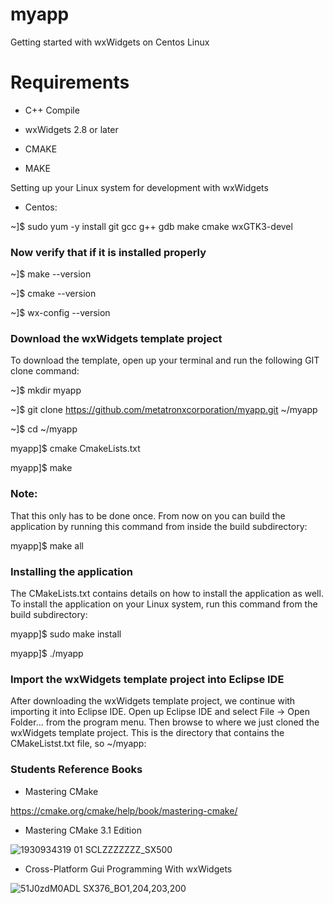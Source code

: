# myapp 

Getting started with wxWidgets on Centos Linux

# Requirements

* C++ Compile

* wxWidgets 2.8 or later

* CMAKE

* MAKE

 Setting up your Linux system for development with wxWidgets

* Centos:

~]$ sudo yum -y install git gcc g++ gdb make cmake wxGTK3-devel

### Now verify that if it is installed properly

~]$ make --version

~]$ cmake --version

~]$ wx-config --version

### Download the wxWidgets template project

To download the template, open up your terminal and run the following GIT clone command:

~]$ mkdir myapp

~]$ git clone https://github.com/metatronxcorporation/myapp.git ~/myapp

~]$ cd ~/myapp

myapp]$ cmake CmakeLists.txt

myapp]$ make

### Note:

That this only has to be done once. From now on you can build the application by running this command from inside the build subdirectory:

myapp]$ make all

### Installing the application

The CMakeLists.txt contains details on how to install the application as well. To install the application on your Linux system, run this command from the build subdirectory:

myapp]$ sudo make install

myapp]$ ./myapp

### Import the wxWidgets template project into Eclipse IDE

After downloading the wxWidgets template project, we continue with importing it into Eclipse IDE. Open up Eclipse IDE and select File → Open Folder… from the program menu. Then browse to where we just cloned the wxWidgets template project. This is the directory that contains the CMakeListst.txt file, so ~/myapp:

### Students Reference Books

* Mastering CMake

https://cmake.org/cmake/help/book/mastering-cmake/

* Mastering CMake 3.1 Edition 

![1930934319 01 _SCLZZZZZZZ_SX500_](https://user-images.githubusercontent.com/98597119/222694746-260c90de-6dd4-44c5-b2b9-b2df8271cdce.jpg)

* Cross-Platform Gui Programming With wxWidgets

![51J0zdM0ADL _SX376_BO1,204,203,200_](https://user-images.githubusercontent.com/98597119/222694187-3a5c6c2f-dc60-46b7-b50c-18f08e577377.jpg)
